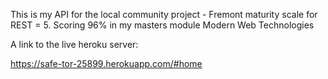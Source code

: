 

This is my API for the local community project - Fremont maturity scale for REST = 5. Scoring 96% in my masters module Modern Web Technologies

A link to the live heroku server:

https://safe-tor-25899.herokuapp.com/#home




